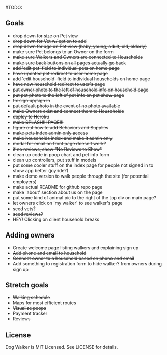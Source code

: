 #TODO:

## Goals
* ~~drop down for size on Pet view~~
* ~~drop down for Vet w/ option to add~~
* ~~drop down for age on Pet view (baby, young, adult, old, elderly)~~
* ~~make sure Pet belongs to an Owner on the form~~
* ~~make sure Walkers and Owners are connected to Households~~
* ~~make sure back buttons on all pages actually go back~~
* ~~add 'edit pet' field to individual pets on home page~~
* ~~have updated pet redirect to user home page~~
* ~~add 'edit household' field to individual households on home page~~
* ~~have new household redirect to user's page~~
* ~~put owner photo to the left of household info on household page~~
* ~~put pet photo to the left of pet info on pet show page~~
* ~~fix sign up/sign in~~
* ~~put default photo in the event of no photo available~~
* ~~make Owners exist and connect them to Households~~
* ~~deploy to Heroku~~
* ~~make SPLASH!!! PAGE!!!~~
* ~~figure out how to add Behaviors and Supplies~~
* ~~make pets index admin only access~~
* ~~make households index and make it admin only~~
* ~~modal for email on front page doesn't work?~~
* ~~if no reviews, show "No Reviews to Show"~~
* clean up code in poop chart and pet info form
* clean up controllers, put stuff in models
* put some cooler stuff on the index page for people not signed in to show app better (joyride?)
* make demo version to walk people through the site (for potential employers)
* make actual README for github repo page
* make 'about' section about us on the page
* put some kind of animal pic to the right of the top div on main page?
* let owners click on 'my walker' to see walker's page
* ~~seed vets?~~
* ~~seed reviews?~~
* HEY! Clicking on client household breaks

## Adding owners
* ~~Create welcome page listing walkers and explaining sign up~~
* ~~Add phone and email to household~~
* ~~Connect owner to a household based on phone and email~~
* Add something to registration form to hide walker? from owners during sign up

## Stretch goals
* ~~Walking schedule~~
* Maps for most efficient routes
* ~~Visualize poops~~ 
* Payment tracker
* ~~Reviews~~

## License

Dog Walker is MIT Licensed. See LICENSE for details.